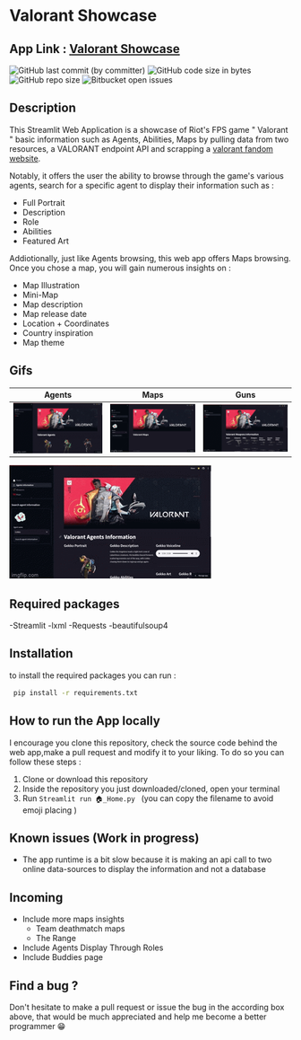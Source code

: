 # Valorant Showcase 
## App Link : [Valorant Showcase](https://valorant-showcase.streamlit.app/)
![GitHub last commit (by committer)](https://img.shields.io/github/last-commit/VinDazy/Valorant_Showcase)
![GitHub code size in bytes](https://img.shields.io/github/languages/code-size/VinDazy/Valorant_Showcase)
![GitHub repo size](https://img.shields.io/github/repo-size/VinDazy/Valorant_Showcase)
![Bitbucket open issues](https://img.shields.io/bitbucket/issues/VinDazy/Valorant_Showcase)

## Description
This Streamlit Web Application is a showcase of Riot's FPS game " Valorant " basic information such as Agents, Abilities, Maps by pulling data from two resources, a VALORANT endpoint API and scrapping a [valorant fandom website](https://valorant.fandom.com/wiki/VALORANT_Wiki).

Notably, it offers the user the ability to browse through the game's various agents, search for a specific agent to display their information such as : 
- Full Portrait 
- Description
- Role
- Abilities
- Featured Art 

Addiotionally, just like Agents browsing, this web app offers Maps browsing. Once you chose a map, you will gain numerous insights on : 
- Map Illustration 
- Mini-Map 
- Map description
- Map release date
- Location + Coordinates
- Country inspiration 
- Map theme 
## Gifs 

Agents          |  Maps | Guns
:-------------------------:|:-------------------------:|:-------------------------:
![screen-gif](media/agents.gif) | ![screen-gif](media/map.gif) | ![screen-gif](media/guns.gif)
![screen-gif](media/specific_agent.gif)
## Required packages
-Streamlit 
-lxml
-Requests
-beautifulsoup4

## Installation
to install the required packages you can run :

```bash
 pip install -r requirements.txt

```

## How to run the App locally
I encourage you clone this repository, check the source code behind the web app,make a pull request and modify it to your liking. To do so you can follow these steps :
1. Clone or download this repository  
2. Inside the repository you just downloaded/cloned, open your terminal 
3. Run `Streamlit run 🏠_Home.py ` (you can copy the filename to avoid emoji placing )

## Known issues (Work in progress)
- The app runtime is a bit slow because it is making an api call to  two online data-sources to display the information and not a database

## Incoming 
- Include more maps insights
    - Team deathmatch maps
    - The Range
- Include Agents Display Through Roles
- Include Buddies page
## Find a bug ?
Don't hesitate to make a pull request or issue the bug in the according box above, that would be much appreciated and help me become a better programmer 😁





